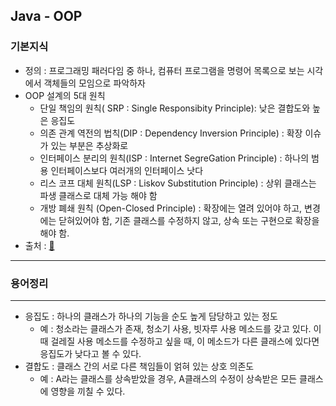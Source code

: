 ##  Java - OOP
 ### 기본지식

  * 정의 : 프로그래밍 패러다임 중 하나, 컴퓨터 프로그램을 명령어 목록으로 보는 시각에서 객체들의 모임으로 파악하자
  * OOP 설계의 5대 원칙
      * 단일 책임의 원칙( SRP : Single Responsibity Principle): 낮은 결합도와 높은 응집도
      * 의존 관계 역전의 법칙(DIP : Dependency Inversion Principle) : 확장 이슈가 있는 부분은 추상화로
      * 인터페이스 분리의 원칙(ISP : Internet SegreGation Principle) : 하나의 범용 인터페이스보다 여러개의 인터페이스 낫다
      * 리스 코프 대체 원칙(LSP : Liskov Substitution Principle) : 상위 클래스는 파생 클래스로 대체 가능 해야 함
      * 개방 폐쇄 원칙 (Open-Closed Principle) : 확장에는 열려 있어야 하고, 변경에는 닫혀있어야 함, 기존 클래스를 수정하지 않고, 상속 또는 구현으로 확장을 해야 함.
* 출처 : [:bookmark_tabs:](https://m.blog.naver.com/PostView.nhn?blogId=hsyoo1990&logNo=220653778093&proxyReferer=https%3A%2F%2Fwww.google.com%2F)

---







### 용어정리

---

* 응집도 :  하나의 클래스가 하나의 기능을 순도 높게 담당하고 있는 정도
  * 예 : 청소라는 클래스가 존재, 청소기 사용, 빗자루 사용 메소드를 갖고 있다. 이때 걸레질 사용 메소드를 수정하고 싶을 때, 이 메소드가 다른 클래스에 있다면 응집도가 낮다고 볼 수 있다.
* 결합도 :  클래스 간의 서로 다른 책임들이 얽혀 있는 상호 의존도
  * 예 :  A라는 클래스를 상속받았을 경우, A클래스의 수정이 상속받은 모든 클래스에 영향을 끼칠 수 있다.


